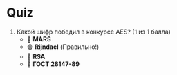 # Quiz
   
1. Какой шифр победил в конкурсе AES? (1 из 1 балла)
   * 🔴 **MARS**
   * 🟢 **Rijndael** (Правильно!)
   * 🔴 **RSA**
   * 🔴 **ГОСТ 28147-89**
